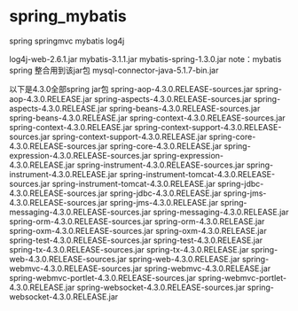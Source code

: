 # spring_mybatis
spring springmvc mybatis log4j  

log4j-web-2.6.1.jar
mybatis-3.1.1.jar
mybatis-spring-1.3.0.jar                note：mybatis  spring 整合用到该jar包
mysql-connector-java-5.1.7-bin.jar

以下是4.3.0全部spring jar包
spring-aop-4.3.0.RELEASE-sources.jar
spring-aop-4.3.0.RELEASE.jar
spring-aspects-4.3.0.RELEASE-sources.jar
spring-aspects-4.3.0.RELEASE.jar
spring-beans-4.3.0.RELEASE-sources.jar
spring-beans-4.3.0.RELEASE.jar
spring-context-4.3.0.RELEASE-sources.jar
spring-context-4.3.0.RELEASE.jar
spring-context-support-4.3.0.RELEASE-sources.jar
spring-context-support-4.3.0.RELEASE.jar
spring-core-4.3.0.RELEASE-sources.jar
spring-core-4.3.0.RELEASE.jar
spring-expression-4.3.0.RELEASE-sources.jar
spring-expression-4.3.0.RELEASE.jar
spring-instrument-4.3.0.RELEASE-sources.jar
spring-instrument-4.3.0.RELEASE.jar
spring-instrument-tomcat-4.3.0.RELEASE-sources.jar
spring-instrument-tomcat-4.3.0.RELEASE.jar
spring-jdbc-4.3.0.RELEASE-sources.jar
spring-jdbc-4.3.0.RELEASE.jar
spring-jms-4.3.0.RELEASE-sources.jar
spring-jms-4.3.0.RELEASE.jar
spring-messaging-4.3.0.RELEASE-sources.jar
spring-messaging-4.3.0.RELEASE.jar
spring-orm-4.3.0.RELEASE-sources.jar
spring-orm-4.3.0.RELEASE.jar
spring-oxm-4.3.0.RELEASE-sources.jar
spring-oxm-4.3.0.RELEASE.jar
spring-test-4.3.0.RELEASE-sources.jar
spring-test-4.3.0.RELEASE.jar
spring-tx-4.3.0.RELEASE-sources.jar
spring-tx-4.3.0.RELEASE.jar
spring-web-4.3.0.RELEASE-sources.jar
spring-web-4.3.0.RELEASE.jar
spring-webmvc-4.3.0.RELEASE-sources.jar
spring-webmvc-4.3.0.RELEASE.jar
spring-webmvc-portlet-4.3.0.RELEASE-sources.jar
spring-webmvc-portlet-4.3.0.RELEASE.jar
spring-websocket-4.3.0.RELEASE-sources.jar
spring-websocket-4.3.0.RELEASE.jar
